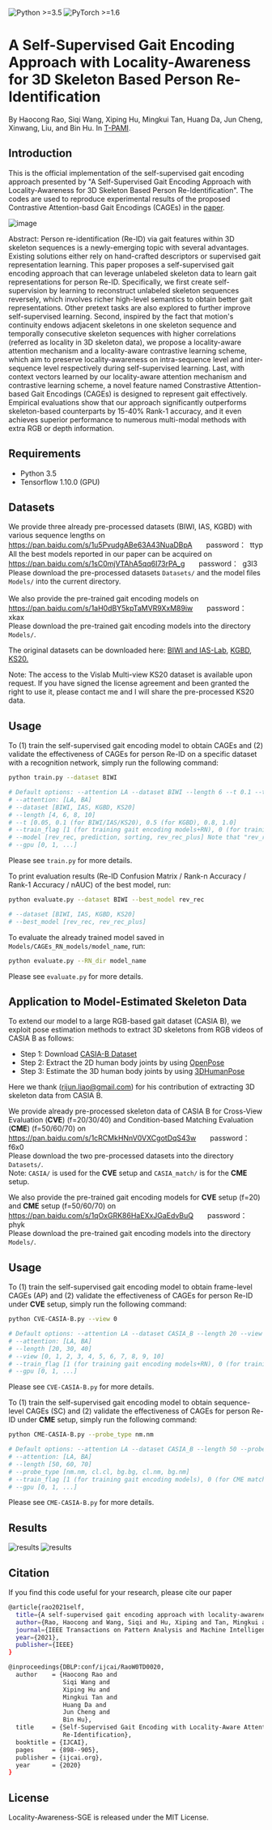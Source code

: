![Python >=3.5](https://img.shields.io/badge/Python->=3.5-blue.svg)
![PyTorch >=1.6](https://img.shields.io/badge/Tensorflow->=1.10-yellow.svg)
# A Self-Supervised Gait Encoding Approach with Locality-Awareness for 3D Skeleton Based Person Re-Identification
By Haocong Rao, Siqi Wang, Xiping Hu, Mingkui Tan, Huang Da, Jun Cheng, Xinwang, Liu, and Bin Hu. In [T-PAMI](https://ieeexplore.ieee.org/abstract/document/9466418).
## Introduction
This is the official implementation of the self-supervised gait encoding approach presented by "A Self-Supervised Gait Encoding Approach with Locality-Awareness for 3D Skeleton Based Person Re-Identification". The codes are used to reproduce experimental results of the proposed Contrastive Attention-basd Gait Encodings (CAGEs) in the [paper](https://ieeexplore.ieee.org/abstract/document/9466418).

![image](https://github.com/Kali-Hac/Locality-Awareness-SGE/blob/master/img/overview.png)

Abstract: Person re-identification (Re-ID) via gait features within 3D skeleton sequences is a newly-emerging topic with several advantages. Existing solutions either rely on hand-crafted descriptors or supervised gait representation learning. This paper proposes a self-supervised gait encoding approach that can leverage unlabeled skeleton data to learn gait representations for person Re-ID. Specifically, we first create self-supervision by learning to reconstruct unlabeled skeleton sequences reversely, which involves richer high-level semantics to obtain better gait representations. Other pretext tasks are also explored to further improve self-supervised learning. Second, inspired by the fact that motion's continuity endows adjacent skeletons in one skeleton sequence and temporally consecutive skeleton sequences with higher correlations (referred as locality in 3D skeleton data), we propose a locality-aware attention mechanism and a locality-aware contrastive learning scheme, which aim to preserve locality-awareness on intra-sequence level and inter-sequence level respectively during self-supervised learning. Last, with context vectors learned by our locality-aware attention mechanism and contrastive learning scheme, a novel feature named Constrastive Attention-based Gait Encodings (CAGEs) is designed to represent gait effectively. Empirical evaluations show that our approach significantly outperforms skeleton-based counterparts by 15-40% Rank-1 accuracy, and it even achieves superior performance to numerous multi-modal methods with extra RGB or depth information.

## Requirements
- Python 3.5
- Tensorflow 1.10.0 (GPU)

## Datasets
We provide three already pre-processed datasets (BIWI, IAS, KGBD) with various sequence lengths on <br/>
https://pan.baidu.com/s/1u5PvudgABe63A43NuaDBpA &nbsp; &nbsp; &nbsp; password：&nbsp;  ttyp <br/>
All the best models reported in our paper can be acquired on <br/> 
https://pan.baidu.com/s/1sC0mjVTAhA5qq6I73rPA_g &nbsp; &nbsp; &nbsp; password：&nbsp; g3l3  <br/> 
Please download the pre-processed datasets ``Datasets/`` and the model files ``Models/`` into the current directory. <br/><br/>
We also provide the pre-trained gait encoding models on <br/> 
https://pan.baidu.com/s/1aH0dBY5kpTaMVR9XxM89iw &nbsp; &nbsp; &nbsp; password：&nbsp; xkax  <br/> 
Please download the pre-trained gait encoding models into the directory ``Models/``. 
<br/>

The original datasets can be downloaded here: [BIWI and IAS-Lab](http://robotics.dei.unipd.it/reid/index.php/downloads), [KGBD](https://www.researchgate.net/publication/275023745_Kinect_Gait_Biometry_Dataset_-_data_from_164_individuals_walking_in_front_of_a_X-Box_360_Kinect_Sensor), [KS20.](http://vislab.isr.ist.utl.pt/datasets/#ks20)
 
Note: The access to the Vislab Multi-view KS20 dataset is available upon request. If you have signed the license agreement and been granted the right to use it, please contact me and I will share the pre-processed KS20 data.
 
## Usage

To (1) train the self-supervised gait encoding model to obtain CAGEs and (2) validate the effectiveness of CAGEs for person Re-ID on a specific dataset with a recognition network, simply run the following command: 

```bash
python train.py --dataset BIWI

# Default options: --attention LA --dataset BIWI --length 6 --t 0.1 --train_flag 1 --model rev_rec --gpu 0
# --attention: [LA, BA]  
# --dataset [BIWI, IAS, KGBD, KS20]  
# --length [4, 6, 8, 10] 
# --t [0.05, 0.1 (for BIWI/IAS/KS20), 0.5 (for KGBD), 0.8, 1.0] 
# --train_flag [1 (for training gait encoding models+RN), 0 (for training RN)] 
# --model [rev_rec, prediction, sorting, rev_rec_plus] Note that "rev_rec_plus" will train three types of models sequentially.
# --gpu [0, 1, ...]

```
Please see ```train.py``` for more details.

To print evaluation results (Re-ID Confusion Matrix / Rank-n Accuracy / Rank-1 Accuracy / nAUC) of the best model, run:

```bash
python evaluate.py --dataset BIWI --best_model rev_rec

# --dataset [BIWI, IAS, KGBD, KS20] 
# --best_model [rev_rec, rev_rec_plus] 
```
To evaluate the already trained model saved in ```Models/CAGEs_RN_models/model_name```, run:

```bash
python evaluate.py --RN_dir model_name

```
 
Please see ```evaluate.py``` for more details.

## Application to Model-Estimated Skeleton Data 
To extend our model to a large RGB-based gait dataset (CASIA B), we exploit pose estimation methods to extract 3D skeletons from RGB videos of CASIA B as follows:
- Step 1: Download [CASIA-B Dataset](http://www.cbsr.ia.ac.cn/english/Gait%20Databases.asp)
- Step 2: Extract the 2D human body joints by using [OpenPose](https://github.com/CMU-Perceptual-Computing-Lab/openpose)
- Step 3: Estimate the 3D human body joints by using [3DHumanPose](https://github.com/flyawaychase/3DHumanPose)

Here we thank (rijun.liao@gmail.com) for his contribution of extracting 3D skeleton data from CASIA B.

We provide already pre-processed skeleton data of CASIA B for Cross-View Evaluation (**CVE**) (f=20/30/40) and Condition-based Matching Evaluation (**CME**) (f=50/60/70) on <br/>
https://pan.baidu.com/s/1cRCMkHNnV0VXCgotDqS43w &nbsp; &nbsp; &nbsp; password：&nbsp;  f6x0 <br/>
Please download the two pre-processed datasets into the directory ``Datasets/``. <br/>
Note: ``CASIA/`` is used for the **CVE** setup and ``CASIA_match/`` is for the **CME** setup. 

We also provide the pre-trained gait encoding models for **CVE** setup (f=20) and **CME** setup (f=50/60/70) on <br/> 
https://pan.baidu.com/s/1qOxGRK86HaEXxJGaEdvBuQ &nbsp; &nbsp; &nbsp; password：&nbsp; phyk  <br/> 
Please download the pre-trained gait encoding models into the directory ``Models/``.  <br/>

## Usage
To (1) train the self-supervised gait encoding model to obtain frame-level CAGEs (AP) and (2) validate the effectiveness of CAGEs for person Re-ID under **CVE** setup, simply run the following command: 

```bash
python CVE-CASIA-B.py --view 0

# Default options: --attention LA --dataset CASIA_B --length 20 --view 0 --t 0.15 --train_flag 1 --gpu 0
# --attention: [LA, BA]  
# --length [20, 30, 40] 
# --view [0, 1, 2, 3, 4, 5, 6, 7, 8, 9, 10] 
# --train_flag [1 (for training gait encoding models+RN), 0 (for training RN)] 
# --gpu [0, 1, ...]

```
Please see ```CVE-CASIA-B.py``` for more details. <br/>

To (1) train the self-supervised gait encoding model to obtain sequence-level CAGEs (SC) and (2) validate the effectiveness of CAGEs for person Re-ID under **CME** setup, simply run the following command: 

```bash
python CME-CASIA-B.py --probe_type nm.nm

# Default options: --attention LA --dataset CASIA_B --length 50 --probe_type nm.nm --t 0.15 --train_flag 1 --gpu 0
# --attention: [LA, BA]  
# --length [50, 60, 70] 
# --probe_type [nm.nm, cl.cl, bg.bg, cl.nm, bg.nm] 
# --train_flag [1 (for training gait encoding models), 0 (for CME matching)] 
# --gpu [0, 1, ...]

```
Please see ```CME-CASIA-B.py``` for more details.

## Results
![results](img/CAGE-results-1.png)
![results](img/CAGE-results-2.png)

## Citation
If you find this code useful for your research, please cite our paper
```bash
@article{rao2021self,
  title={A self-supervised gait encoding approach with locality-awareness for 3D skeleton based person re-identification},
  author={Rao, Haocong and Wang, Siqi and Hu, Xiping and Tan, Mingkui and Guo, Yi and Cheng, Jun and Liu, Xinwang and Hu, Bin},
  journal={IEEE Transactions on Pattern Analysis and Machine Intelligence},
  year={2021},
  publisher={IEEE}
}

@inproceedings{DBLP:conf/ijcai/RaoW0TD0020,
  author    = {Haocong Rao and
               Siqi Wang and
               Xiping Hu and
               Mingkui Tan and
               Huang Da and
               Jun Cheng and
               Bin Hu},
  title     = {Self-Supervised Gait Encoding with Locality-Aware Attention for Person
               Re-Identification},
  booktitle = {IJCAI},
  pages     = {898--905},
  publisher = {ijcai.org},
  year      = {2020}
}

```


## License

Locality-Awareness-SGE is released under the MIT License.
